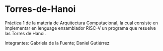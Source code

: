 # Torres-de-Hanoi
Práctica 1 de la materia de Arquitectura Computacional, la cual consiste en implementar en lenguage ensamblador RISC-V un programa que resuelve las Torres de Hanoi.

Integrantes:
Gabriela de la Fuente;
Daniel Gutiérrez
